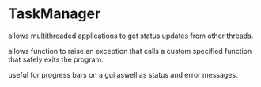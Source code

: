 # TaskManager
allows multithreaded applications to get status updates from other threads.

allows function to raise an exception that calls a custom specified function that safely exits the program.

useful for progress bars on a gui aswell as status and error messages.
